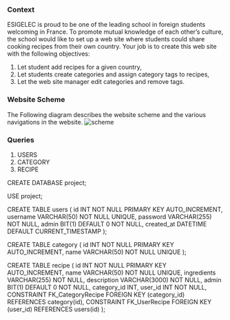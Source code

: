 ### Context
ESIGELEC is proud to be one of the leading school in foreign students welcoming in France.
To promote mutual knowledge of each other’s culture, the school would like to set up a web site
where students could share cooking recipes from their own country. Your job is to create this web
site with the following objectives:
1. Let student add recipes for a given country,
2. Let students create categories and assign category tags to recipes,
3. Let the web site manager edit categories and remove tags.

### Website Scheme
The Following diagram describes the website scheme and the various navigations in the
website.
![scheme](https://user-images.githubusercontent.com/27300641/36646525-e8318688-1a78-11e8-9697-91338638d1ef.jpg)

### Queries
1. USERS
2. CATEGORY
3. RECIPE


CREATE DATABASE project;

USE project;

CREATE TABLE users (
    id INT NOT NULL PRIMARY KEY AUTO_INCREMENT,
    username VARCHAR(50) NOT NULL UNIQUE,
    password VARCHAR(255) NOT NULL,
    admin BIT(1) DEFAULT 0 NOT NULL,
    created_at DATETIME DEFAULT CURRENT_TIMESTAMP
);

CREATE TABLE category (
    id INT NOT NULL PRIMARY KEY AUTO_INCREMENT,
    name VARCHAR(50) NOT NULL UNIQUE
);

CREATE TABLE recipe (
    id INT NOT NULL PRIMARY KEY AUTO_INCREMENT,
    name VARCHAR(50) NOT NULL UNIQUE,
    ingredients VARCHAR(255) NOT NULL,
    description VARCHAR(3000) NOT NULL,
    admin BIT(1) DEFAULT 0 NOT NULL,
    category_id INT,
    user_id INT NOT NULL,
    CONSTRAINT FK_CategoryRecipe FOREIGN KEY (category_id) REFERENCES category(id),
    CONSTRAINT FK_UserRecipe FOREIGN KEY (user_id) REFERENCES users(id)
);
